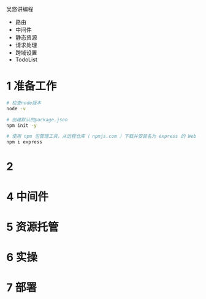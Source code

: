 吴悠讲编程



- 路由
- 中间件
- 静态资源
- 请求处理
- 跨域设置
- TodoList

# 1 准备工作
```bash
# 检查node版本
node -v

# 创建默认的package.json
npm init -y

# 使用 npm 包管理工具，从远程仓库（ npmjs.com ）下载并安装名为 express 的 Web 框架包到当前项目中。
npm i express
```

# 2 

# 4 中间件

# 5 资源托管

# 6 实操

# 7 部署



